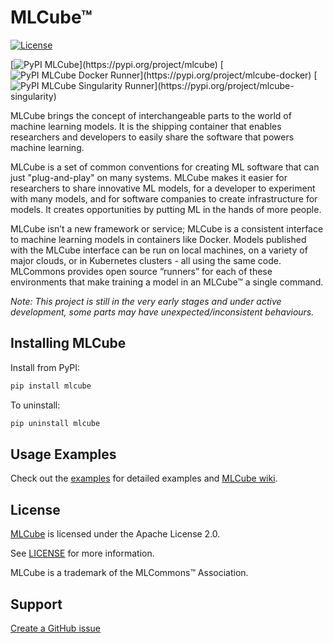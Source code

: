 # MLCube™

[![License](https://img.shields.io/badge/License-Apache%202.0-blue.svg)](https://opensource.org/licenses/Apache-2.0) 

[![PyPI MLCube](https://img.shields.io/pypi/v/mlcube.svg?label="pypi%20(MLCube)")](https://pypi.org/project/mlcube)
[![PyPI MLCube Docker Runner](https://img.shields.io/pypi/v/mlcube-docker.svg?label="pypi%20(Docker%20Runner)")](https://pypi.org/project/mlcube-docker)
[![PyPI MLCube Singularity Runner](https://img.shields.io/pypi/v/mlcube-singularity.svg?label="pypi%20(Singularity%20Runner)")](https://pypi.org/project/mlcube-singularity)

MLCube brings the concept of interchangeable parts to the world of machine learning models.  It is the shipping container that enables researchers and developers to easily share the software that powers machine learning. 

MLCube is a set of common conventions for creating ML software that can just "plug-and-play" on many systems. MLCube makes it easier for researchers to share innovative ML models, for a developer to experiment with many models, and for software companies to create infrastructure for models. It creates opportunities by putting ML in the hands of more people.

MLCube isn’t a new framework or service; MLCube is a consistent interface to machine learning models in containers like Docker.  Models published with the MLCube interface can be run on local machines, on a variety of major clouds, or in Kubernetes clusters - all using the same code. MLCommons provides open source “runners” for each of these environments that make training a model in an MLCube™ a single command. 

*Note: This project is still in the very early stages and under active development, some parts may have unexpected/inconsistent behaviours.*

## Installing MLCube

Install from PyPI:  
```sh
pip install mlcube
```

To uninstall:

```sh
pip uninstall mlcube
```


## Usage Examples

Check out the [examples](https://github.com/mlcommons/mlcube_examples) for detailed examples and [MLCube wiki](https://mlcommons.github.io/mlcube).

## License
[MLCube](https://github.com/mlcommons/mlcube/) is licensed under the Apache License 2.0. 

See [LICENSE](https://github.com/mlcommons/mlcube/blob/master/LICENSE) for more information.

MLCube is a trademark of the MLCommons™ Association.

## Support

[Create a GitHub issue](https://github.com/mlcommons/mlcube/issues/new/choose)
